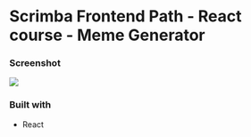 # Scrimba Frontend Path - React course - Meme Generator

### Screenshot

![](.src/assets/screenshot.png)

### Built with

- React
